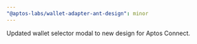 ```yaml
---
"@aptos-labs/wallet-adapter-ant-design": minor
---
```


Updated wallet selector modal to new design for Aptos Connect.
